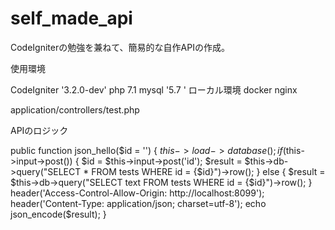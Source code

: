 # self_made_api

CodeIgniterの勉強を兼ねて、簡易的な自作APIの作成。

使用環境

CodeIgniter '3.2.0-dev'
php 7.1
mysql '5.7
'
ローカル環境
docker nginx


application/controllers/test.php

APIのロジック

 public function json_hello($id = '')
    {
        $this->load->database();
        if($this->input->post()) {
            $id = $this->input->post('id');
            $result = $this->db->query("SELECT * FROM tests WHERE id = {$id}")->row();
        } else {
            $result = $this->db->query("SELECT text FROM tests WHERE id = {$id}")->row();
        }
        header('Access-Control-Allow-Origin: http://localhost:8099');
        header('Content-Type: application/json; charset=utf-8');
        echo json_encode($result);
    }
    
